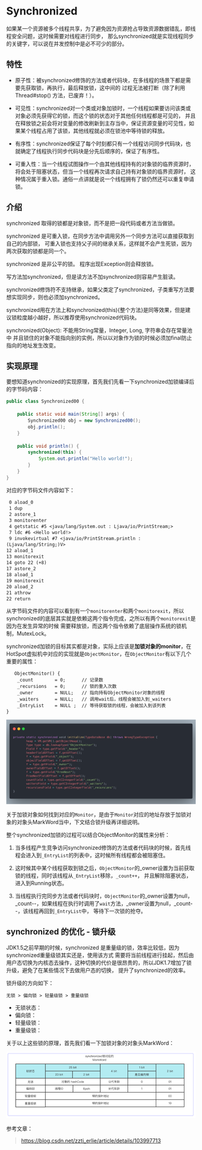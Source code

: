 # Synchronized

如果某一个资源被多个线程共享，为了避免因为资源抢占导致资源数据错乱，即线程安全问题，这时候需要对线程进行同步，
那么synchronized就是实现线程同步的关键字，可以说在并发控制中是必不可少的部分。

## 特性

- 原子性：被synchronized修饰的方法或者代码块，在多线程的场景下都是需要先获取锁，再执行，最后释放锁，这中间的
过程无法被打断（除了利用Thread#stop() 方法，已废弃！）。

- 可见性：synchronized对一个类或对象加锁时，一个线程如果要访问该类或对象必须先获得它的锁，而这个锁的状态对于其他任何线程都是可见的，
并且在释放锁之前会将对变量的修改刷新到主存当中，保证资源变量的可见性，如果某个线程占用了该锁，其他线程就必须在锁池中等待锁的释放。

- 有序性：synchronized保证了每个时刻都只有一个线程访问同步代码块，也就确定了线程执行同步代码块是分先后顺序的，保证了有序性。

- 可重入性：当一个线程试图操作一个由其他线程持有的对象锁的临界资源时，将会处于阻塞状态，但当一个线程再次请求自己持有对象锁的临界资源时，
这种情况属于重入锁。通俗一点讲就是说一个线程拥有了锁仍然还可以重复申请锁。

## 介绍

synchronized 取得的锁都是对象锁，而不是把一段代码或者方法当做锁。

synchronized 是可重入锁，在同步方法中调用另外一个同步方法可以直接获取到自己的内部锁，
可重入锁也支持父子间的继承关系，这样就不会产生死锁，因为两次获取的锁都是同一个。

synchronized 是非公平的锁。
程序出现Exception则会释放锁。

写方法加synchronized，但是读方法不加synchronized则容易产生脏读。

synchronized修饰符不支持继承，如果父类定了synchronized，子类重写方法要想实现同步，则也必须加synchronized。

synchronized用在方法上和synchronized(this){整个方法}是同等效果，但是建议锁粒度越小越好，所以推荐使用synchronized代码块。

synchronized(Object): 不能用String常量，Integer, Long, 字符串会存在常量池中
并且锁住的对象不能指向别的实例，所以以对象作为锁的时候必须加final防止指向的地址发生改变。

## 实现原理

要想知道synchronized的实现原理，首先我们先看一下synchronized加锁编译后的字节码内容：

```java
public class Synchronized00 {

    public static void main(String[] args) {
        Synchronized00 obj = new Synchronized00();
        obj.println();
    }

    public void println() {
        synchronized(this) {
            System.out.println("Hello world!");
        }
    }
}
```
对应的字节码文件内容如下：
```text
 0 aload_0
 1 dup
 2 astore_1
 3 monitorenter
 4 getstatic #5 <java/lang/System.out : Ljava/io/PrintStream;>
 7 ldc #6 <Hello world!>
 9 invokevirtual #7 <java/io/PrintStream.println : (Ljava/lang/String;)V>
12 aload_1
13 monitorexit
14 goto 22 (+8)
17 astore_2
18 aload_1
19 monitorexit
20 aload_2
21 athrow
22 return
```

从字节码文件的内容可以看到有一个`monitorenter`和两个`monitorexit`，所以synchronized的底层其实就是依赖这两个指令完成，之所以有两个`monitorexit`是因为在发生异常的时候
需要释放锁，而这两个指令依赖了底层操作系统的锁机制，MutexLock。

synchronized加锁的目标其实都是对象，实际上应该是**加锁对象的monitor**，在HotSpot虚拟机中对应的实现就是`ObjectMonitor`，在`ObjectMonitor`有以下几个重要的属性：
```text
   ObjectMonitor() {
    _count        = 0;      // 记录数
    _recursions   = 0;      // 锁的重入次数
    _owner        = NULL;   // 指向持有ObjectMonitor对象的线程 
    _waiters      = NULL;   // 调用wait后，线程会被加入到_waiters
    _EntryList    = NULL ;  // 等待获取锁的线程，会被加入到该列表
}
```
![ObjectMonitor.png](ObjectMonitor.png)

关于加锁对象如何找到对应的`Monitor`，是由于`Monitor`对应的地址存放于加锁对象的对象头MarkWord当中，下文结合锁升级再详细说明。

整个synchronized加锁的过程可以结合ObjectMonitor的属性来分析：

1. 当多线程产生竞争访问synchronized修饰的方法或者代码块的时候，首先线程会进入到`_EntryList`的列表中，这时候所有线程都会被阻塞住。
   
2. 这时候其中某个线程获取到锁之后，`ObjectMonitor`的_owner设置为当前获取锁的线程，同时该线程从`_EntryList`移除，`_count++`， 并且解除阻塞状态，进入到Running状态。
   
3. 当线程执行完同步方法或者代码块时，`ObjectMonitor`的_owner设置为null，_count--，如果线程在执行时调用了`wait`方法，_owner设置为null，_count--，该线程再回到`_EntryList`中，
等待下一次锁的抢夺。

## synchronized 的优化 - 锁升级

JDK1.5之前早期的时候，synchronized 是重量级的锁，效率比较低，因为synchronized重量级锁其实还是，使用该方式
需要将当前线程进行挂起，然后由用户态切换为内核态去操作，这种切换的代价是很昂贵的，所以JDK1.7增加了锁升级，避免了在某些情况下去做用户态的切换，
提升了synchronized的效率。

锁升级的方向如下：

```
无锁 > 偏向锁 > 轻量级锁 > 重量级锁
```

- 无锁状态：
- 偏向锁：
- 轻量级锁：
- 重量级锁：

关于以上这些锁的原理，首先我们看一下加锁对象的对象头MarkWord：

![Synchronized_MarkWord.png](Synchronized_MarkWord.png)



参考文章：
>https://blog.csdn.net/zzti_erlie/article/details/103997713